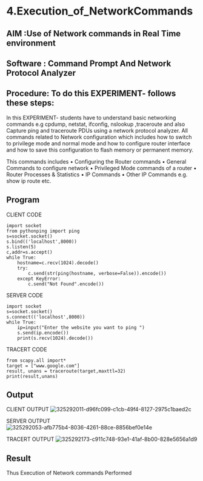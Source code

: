 # 4.Execution_of_NetworkCommands
## AIM :Use of Network commands in Real Time environment
## Software : Command Prompt And Network Protocol Analyzer
## Procedure: To do this EXPERIMENT- follows these steps:
In this EXPERIMENT- students have to understand basic networking commands e.g cpdump, netstat, ifconfig, nslookup ,traceroute and also Capture ping and traceroute PDUs using a network protocol analyzer. All commands related to Network configuration which includes how to switch to privilege mode and normal mode and how to configure router interface and how to save this configuration to flash memory or permanent memory.

This commands includes • Configuring the Router commands • General Commands to configure network • Privileged Mode commands of a router • Router Processes & Statistics • IP Commands • Other IP Commands e.g. show ip route etc.

## Program
CLIENT CODE
```
import socket 
from pythonping import ping 
s=socket.socket() 
s.bind(('localhost',8000)) 
s.listen(5) 
c,addr=s.accept() 
while True: 
    hostname=c.recv(1024).decode() 
    try: 
        c.send(str(ping(hostname, verbose=False)).encode()) 
    except KeyError: 
        c.send("Not Found".encode())
```
SERVER CODE
```
import socket 
s=socket.socket() 
s.connect(('localhost',8000)) 
while True: 
    ip=input("Enter the website you want to ping ") 
    s.send(ip.encode()) 
    print(s.recv(1024).decode())
```
TRACERT CODE
```
from scapy.all import* 
target = ["www.google.com"] 
result, unans = traceroute(target,maxttl=32) 
print(result,unans)
```
    
## Output
CLIENT OUTPUT
![325292011-d96fc099-c1cb-49f4-8127-2975c1baed2c](https://github.com/G-KUMAR05/4.Execution_of_NetworkCommends/assets/133198953/337b469b-35b4-41f0-bf14-beaa4547b8ce)

SERVER OUTPUT
![325292053-afb775b4-8036-4261-88ce-8856bef0e14e](https://github.com/G-KUMAR05/4.Execution_of_NetworkCommends/assets/133198953/dce85abd-a904-4302-a9c2-ac1e2a8e5f3f)

TRACERT OUTPUT
![325292173-c911c748-93e1-41af-8b00-828e5656a1d9](https://github.com/G-KUMAR05/4.Execution_of_NetworkCommends/assets/133198953/d703ba30-c1ba-47f2-8cd1-84312b474bf0)



## Result
Thus Execution of Network commands Performed 
